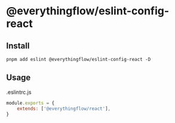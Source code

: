 # @everythingflow/eslint-config-react

## Install

```shell
pnpm add eslint @everythingflow/eslint-config-react -D
```

## Usage

.eslintrc.js

```javascript
module.exports = {
    extends: ['@everythingflow/react'],
}
```